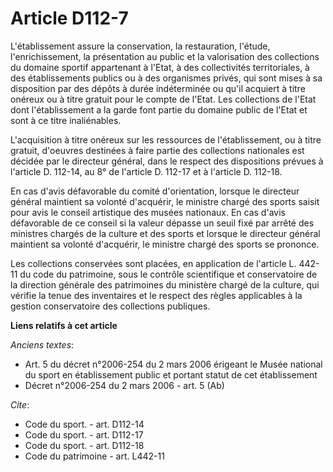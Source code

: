 # Article D112-7

L'établissement assure la conservation, la restauration, l'étude, l'enrichissement, la présentation au public et la
valorisation des collections du domaine sportif appartenant à l'Etat, à des collectivités territoriales, à des établissements
publics ou à des organismes privés, qui sont mises à sa disposition par des dépôts à durée indéterminée ou qu'il acquiert à
titre onéreux ou à titre gratuit pour le compte de l'Etat. Les collections de l'Etat dont l'établissement a la garde font
partie du domaine public de l'Etat et sont à ce titre inaliénables.

L'acquisition à titre onéreux sur les ressources de l'établissement, ou à titre gratuit, d'oeuvres destinées à faire partie
des collections nationales est décidée par le directeur général, dans le respect des dispositions prévues à l'article D.
112-14, au 8° de l'article D. 112-17 et à l'article D. 112-18. 

En cas d'avis défavorable du comité d'orientation, lorsque le directeur général maintient sa volonté d'acquérir, le ministre
chargé des sports saisit pour avis le conseil artistique des musées nationaux. En cas d'avis défavorable de ce conseil si la
valeur dépasse un seuil fixé par arrêté des ministres chargés de la culture et des sports et lorsque le directeur général
maintient sa volonté d'acquérir, le ministre chargé des sports se prononce. 

Les collections conservées sont placées, en application de l'article L. 442-11 du code du patrimoine, sous le contrôle
scientifique et conservatoire de la    direction générale des patrimoines du ministère chargé de la culture, qui vérifie la
tenue des inventaires et le respect des règles applicables à la gestion conservatoire des collections publiques.

**Liens relatifs à cet article**

_Anciens textes_:

  - Art. 5 du décret n°2006-254 du 2 mars 2006 érigeant le Musée national du sport en établissement public et portant statut de cet établissement
  - Décret n°2006-254 du 2 mars 2006 - art. 5 (Ab)

_Cite_:

  - Code du sport. - art. D112-14
  - Code du sport. - art. D112-17
  - Code du sport. - art. D112-18
  - Code du patrimoine - art. L442-11
